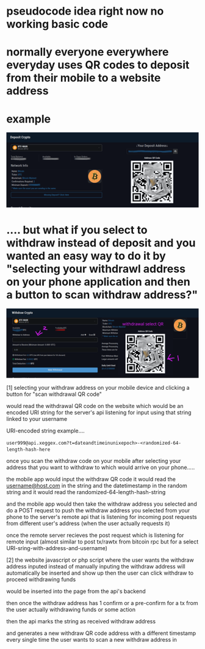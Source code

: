 # pseudocode idea right now no working basic code

# normally everyone everywhere everyday uses QR codes to deposit from their mobile to a website address

# example

![s1](https://raw.githubusercontent.com/c4pt000/URI-withdraw-QR-code-backend-api-post-requst-instead-of-deposit-QR/main/deposit-select.png)

# .... but what if you select to withdraw instead of deposit and you wanted an easy way to do it by "selecting your withdrawl address on your phone application and then a button to scan withdraw address?"




![s1](https://raw.githubusercontent.com/c4pt000/URI-withdraw-QR-code-backend-api-post-requst-instead-of-deposit-QR/main/withdraw-select.png)

[1] selecting your withdraw address on your mobile device and clicking a button for "scan withdrawal QR code" 

would read the withdrawal QR code on the website which would be an encoded URI string for the server's api listening for input using that string linked to your username


URI-encoded string example.... 

```user999@api.xeggex.com?t=dateandtimeinunixepoch>-<randomized-64-length-hash-here```

once you scan the withdraw code on your mobile after selecting your address that you want to withdraw to which would arrive on your phone.....


the mobile app would input the withdraw QR code it would read the username@host.com in the string and the datetimestamp in the random string and it would read the randomized-64-length-hash-string

and the mobile app would then take the withdraw address you selected and do a POST request to push the withdraw address you selected from your phone to the server's remote api that is listening for incoming post requests from different user's address (when the user actually requests it)


once the remote server recieves the post request which is listening for remote input (almost similar to post tx/rawtx from bitcoin rpc but for a select URI-sring-with-address-and-username)

[2] the website javascript or php script where the user wants the withdraw address inputed instead of manually inputing the withdraw address will automatically be inserted and show up then the user can click withdraw to proceed withdrawing funds

would be inserted into the page from the api's backend



then once the withdraw address has 1 confirm or a pre-confirm for a tx from the user actually withdrawing funds or some action

then the api marks the string as received withdraw address

and generates a new withdraw QR code address with a different timestamp every single time the user wants to scan a new withdraw address in


